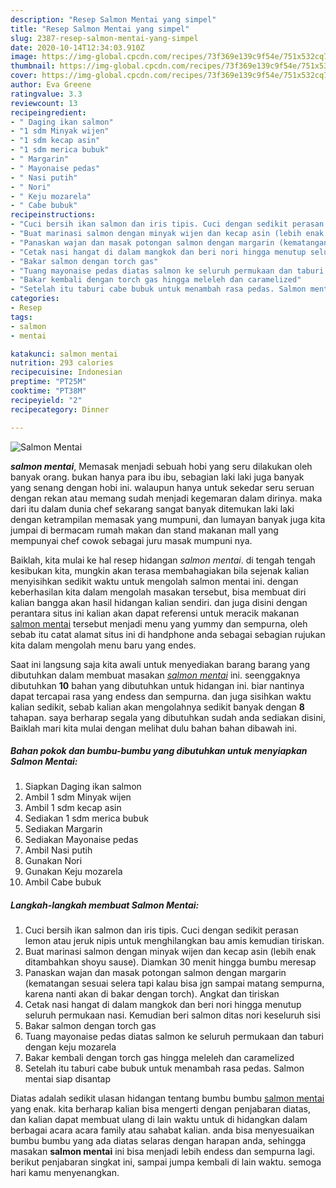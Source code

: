 ```yaml
---
description: "Resep Salmon Mentai yang simpel"
title: "Resep Salmon Mentai yang simpel"
slug: 2387-resep-salmon-mentai-yang-simpel
date: 2020-10-14T12:34:03.910Z
image: https://img-global.cpcdn.com/recipes/73f369e139c9f54e/751x532cq70/salmon-mentai-foto-resep-utama.jpg
thumbnail: https://img-global.cpcdn.com/recipes/73f369e139c9f54e/751x532cq70/salmon-mentai-foto-resep-utama.jpg
cover: https://img-global.cpcdn.com/recipes/73f369e139c9f54e/751x532cq70/salmon-mentai-foto-resep-utama.jpg
author: Eva Greene
ratingvalue: 3.3
reviewcount: 13
recipeingredient:
- " Daging ikan salmon"
- "1 sdm Minyak wijen"
- "1 sdm kecap asin"
- "1 sdm merica bubuk"
- " Margarin"
- " Mayonaise pedas"
- " Nasi putih"
- " Nori"
- " Keju mozarela"
- " Cabe bubuk"
recipeinstructions:
- "Cuci bersih ikan salmon dan iris tipis. Cuci dengan sedikit perasan lemon atau jeruk nipis untuk menghilangkan bau amis kemudian tiriskan."
- "Buat marinasi salmon dengan minyak wijen dan kecap asin (lebih enak ditambahkan shoyu sause). Diamkan 30 menit hingga bumbu meresap"
- "Panaskan wajan dan masak potongan salmon dengan margarin (kematangan sesuai selera tapi kalau bisa jgn sampai matang sempurna, karena nanti akan di bakar dengan torch). Angkat dan tiriskan"
- "Cetak nasi hangat di dalam mangkok dan beri nori hingga menutup seluruh permukaan nasi. Kemudian beri salmon ditas nori keseluruh sisi"
- "Bakar salmon dengan torch gas"
- "Tuang mayonaise pedas diatas salmon ke seluruh permukaan dan taburi dengan keju mozarela"
- "Bakar kembali dengan torch gas hingga meleleh dan caramelized"
- "Setelah itu taburi cabe bubuk untuk menambah rasa pedas. Salmon mentai siap disantap"
categories:
- Resep
tags:
- salmon
- mentai

katakunci: salmon mentai 
nutrition: 293 calories
recipecuisine: Indonesian
preptime: "PT25M"
cooktime: "PT38M"
recipeyield: "2"
recipecategory: Dinner

---
```



![Salmon Mentai](https://img-global.cpcdn.com/recipes/73f369e139c9f54e/751x532cq70/salmon-mentai-foto-resep-utama.jpg)

<b><i>salmon mentai</i></b>, Memasak menjadi sebuah hobi yang seru dilakukan oleh banyak orang. bukan hanya para ibu ibu, sebagian laki laki juga banyak yang senang dengan hobi ini. walaupun hanya untuk sekedar seru seruan dengan rekan atau memang sudah menjadi kegemaran dalam dirinya. maka dari itu dalam dunia chef sekarang sangat banyak ditemukan laki laki dengan ketrampilan memasak yang mumpuni, dan lumayan banyak juga kita jumpai di bermacam rumah makan dan stand makanan mall yang mempunyai chef cowok sebagai juru masak mumpuni nya.

Baiklah, kita mulai ke hal resep hidangan <i>salmon mentai</i>. di tengah tengah kesibukan kita, mungkin akan terasa membahagiakan bila sejenak kalian menyisihkan sedikit waktu untuk mengolah salmon mentai ini. dengan keberhasilan kita dalam mengolah masakan tersebut, bisa membuat diri kalian bangga akan hasil hidangan kalian sendiri. dan juga disini dengan perantara situs ini kalian akan dapat referensi untuk meracik makanan <u>salmon mentai</u> tersebut menjadi menu yang yummy dan sempurna, oleh sebab itu catat alamat situs ini di handphone anda sebagai sebagian rujukan kita dalam mengolah menu baru yang endes.




Saat ini langsung saja kita awali untuk menyediakan barang barang yang dibutuhkan dalam membuat masakan <u><i>salmon mentai</i></u> ini. seenggaknya dibutuhkan <b>10</b> bahan yang dibutuhkan untuk hidangan ini. biar nantinya dapat tercapai rasa yang endess dan sempurna. dan juga sisihkan waktu kalian sedikit, sebab kalian akan mengolahnya sedikit banyak dengan <b>8</b> tahapan. saya berharap segala yang dibutuhkan sudah anda sediakan disini, Baiklah mari kita mulai dengan melihat dulu bahan bahan dibawah ini.

<!--inarticleads1-->

##### Bahan pokok dan bumbu-bumbu yang dibutuhkan untuk menyiapkan Salmon Mentai:

1. Siapkan  Daging ikan salmon
1. Ambil 1 sdm Minyak wijen
1. Ambil 1 sdm kecap asin
1. Sediakan 1 sdm merica bubuk
1. Sediakan  Margarin
1. Sediakan  Mayonaise pedas
1. Ambil  Nasi putih
1. Gunakan  Nori
1. Gunakan  Keju mozarela
1. Ambil  Cabe bubuk




<!--inarticleads2-->

##### Langkah-langkah membuat Salmon Mentai:

1. Cuci bersih ikan salmon dan iris tipis. Cuci dengan sedikit perasan lemon atau jeruk nipis untuk menghilangkan bau amis kemudian tiriskan.
1. Buat marinasi salmon dengan minyak wijen dan kecap asin (lebih enak ditambahkan shoyu sause). Diamkan 30 menit hingga bumbu meresap
1. Panaskan wajan dan masak potongan salmon dengan margarin (kematangan sesuai selera tapi kalau bisa jgn sampai matang sempurna, karena nanti akan di bakar dengan torch). Angkat dan tiriskan
1. Cetak nasi hangat di dalam mangkok dan beri nori hingga menutup seluruh permukaan nasi. Kemudian beri salmon ditas nori keseluruh sisi
1. Bakar salmon dengan torch gas
1. Tuang mayonaise pedas diatas salmon ke seluruh permukaan dan taburi dengan keju mozarela
1. Bakar kembali dengan torch gas hingga meleleh dan caramelized
1. Setelah itu taburi cabe bubuk untuk menambah rasa pedas. Salmon mentai siap disantap




Diatas adalah sedikit ulasan hidangan tentang bumbu bumbu <u>salmon mentai</u> yang enak. kita berharap kalian bisa mengerti dengan penjabaran diatas, dan kalian dapat membuat ulang di lain waktu untuk di hidangkan dalam berbagai acara acara family atau sahabat kalian. anda bisa menyesuaikan bumbu bumbu yang ada diatas selaras dengan harapan anda, sehingga masakan <b>salmon mentai</b> ini bisa menjadi lebih endess dan sempurna lagi. berikut penjabaran singkat ini, sampai jumpa kembali di lain waktu. semoga hari kamu menyenangkan.
